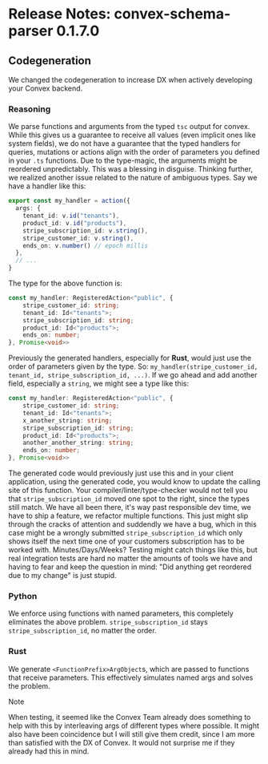 # Release Notes: convex-schema-parser 0.1.7.0

## Codegeneration

We changed the codegeneration to increase DX when actively developing your Convex backend.

### Reasoning

We parse functions and arguments from the typed `tsc` output for convex.
While this gives us a guarantee to receive all values (even implicit ones like system fields), we do not have a guarantee that the typed handlers for queries, mutations or actions align with the order of parameters you defined in your `.ts` functions.
Due to the type-magic, the arguments might be reordered unpredictably.
This was a blessing in disguise.
Thinking further, we realized another issue related to the nature of ambiguous types. Say we have a handler like this:

```ts
export const my_handler = action({
  args: {
    tenant_id: v.id("tenants"),
    product_id: v.id("products"),
    stripe_subscription_id: v.string(),
    stripe_customer_id: v.string(),
    ends_on: v.number() // epoch millis
  },
  // ...
}
```

The type for the above function is:

```ts
const my_handler: RegisteredAction<"public", {
    stripe_customer_id: string;
    tenant_id: Id<"tenants">;
    stripe_subscription_id: string;
    product_id: Id<"products">;
    ends_on: number;
}, Promise<void>>
```

Previously the generated handlers, especially for **Rust**, would just use the order of parameters given by the type. So: `my_handler(stripe_customer_id, tenant_id, stripe_subscription_id, ...)`.
If we go ahead and add another field, especially a `string`, we might see a type like this:

```ts
const my_handler: RegisteredAction<"public", {
    stripe_customer_id: string;
    tenant_id: Id<"tenants">;
    x_another_string: string;
    stripe_subscription_id: string;
    product_id: Id<"products">;
    another_another_string: string;
    ends_on: number;
}, Promise<void>>
```

The generated code would previously just use this and in your client application, using the generated code, you would know to update the calling site of this function.
Your compiler/linter/type-checker would not tell you that `stripe_subscription_id` moved one spot to the right, since the types still match.
We have all been there, it's way past responsible dev time, we have to ship a feature, we refactor multiple functions.
This just might slip through the cracks of attention and suddendly we have a bug, which in this case might be a wrongly submitted `stripe_subscription_id` which only shows itself the next time one of your customers subscription has to be worked with.
Minutes/Days/Weeks?
Testing might catch things like this, but real integration tests are hard no matter the amounts of tools we have and having to fear and keep the question in mind: "Did anything get reordered due to my change" is just stupid.

### Python

We enforce using functions with named parameters, this completely eliminates the above problem. `stripe_subscription_id` stays `stripe_subscription_id`, no matter the order.

### Rust

We generate `<FunctionPrefix>ArgObject`s, which are passed to functions that receive parameters. This effectively simulates named args and solves the problem.

> [!NOTE]
> When testing, it seemed like the Convex Team already does something to help with this by interleaving args of different types where possible. It might also have been coincidence but I will still give them credit, since I am more than satisfied with the DX of Convex. It would not surprise me if they already had this in mind.
